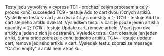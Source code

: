 Testy jsou vytvořeny v  cypress
TC1 - prochází celým procesem a celý proces končí succeeded
TC9 - testuje Add to cart dvou různých artiklů. Výsledkem testu: v cart jsou dva artikly s questity = 1;
TC10 - testuje Add to cart stejného artiklu dvakrát. Výsledkem testu: v cart je pouze jeden artikl a quantity = 2;
TC15 - testuje Update cart, remove article. V cart jsou dva artikly a jeden z nich je odstraněn. Výsledek testu: Cart obsahuje jen jeden artikl, Suma price zobrazuje cenu jednoho artiklu.
TC14 - testuje update cart, remove jediného artiklu v cart. Výsledek testu: zobrazí se message "Cart is empty" a artikl není v košíku.
